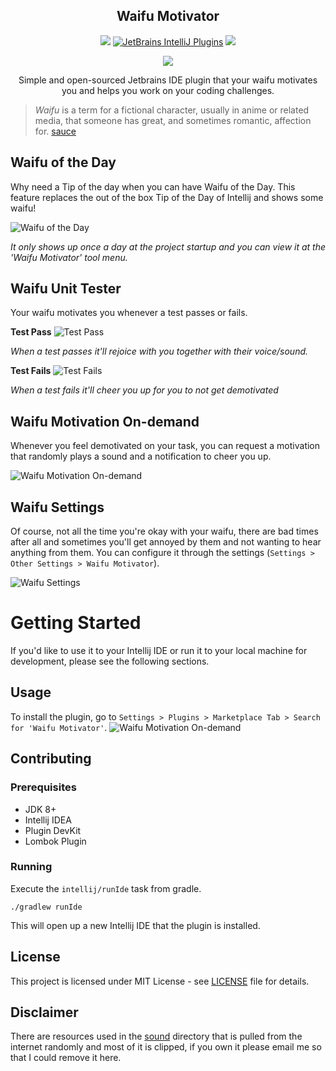 
<h2 align="center">Waifu Motivator</h2> 

<!--suppress HtmlDeprecatedAttribute, HtmlRequiredAltAttribute -->
<p align="center">
    <a href="https://github.com/zd-zero/waifu-motivator-plugin/actions"><img src="https://github.com/zd-zero/waifu-motivator-plugin/workflows/Java%20CI/badge.svg"></a>
  <a href="https://plugins.jetbrains.com/plugin/13381-waifu-motivator"><img alt="JetBrains IntelliJ Plugins" src="https://img.shields.io/jetbrains/plugin/v/13381-waifu-motivator"></a>
  <a href="./LICENSE"><img src="https://img.shields.io/github/license/zd-zero/waifu-motivator-plugin"></a>
</p>

<p align="center">
  <img src="https://img.shields.io/badge/BUILT%20WITH-COFFEE-blue?style=for-the-badge">
</p>

<p align="center">Simple and open-sourced Jetbrains IDE plugin that your waifu motivates you and helps you work on your coding challenges.</p>

> *Waifu* is a term for a fictional character, usually in anime or related media, that someone has great, and sometimes romantic, affection for. [sauce](https://www.dictionary.com/e/fictional-characters/waifu/)


## Waifu of the Day
Why need a Tip of the day when you can have Waifu of the Day. This feature replaces the out of the box Tip of the Day of Intellij and shows some waifu!

![Waifu of the Day](screenshot/waifu_of_the_day.png)

*It only shows up once a day at the project startup and you can view it at the 'Waifu Motivator' tool menu.*

## Waifu Unit Tester
Your waifu motivates you whenever a test passes or fails. 

**Test Pass**
![Test Pass](screenshot/test_pass.png)

*When a test passes it'll rejoice with you together with their voice/sound.*

**Test Fails**
![Test Fails](screenshot/test_fails.png)

*When a test fails it'll cheer you up for you to not get demotivated*

## Waifu Motivation On-demand
Whenever you feel demotivated on your task, you can request a motivation that randomly plays a sound and a notification to cheer you up.

![Waifu Motivation On-demand](screenshot/motivate_me.png)

## Waifu Settings
Of course, not all the time you're okay with your waifu, there are bad times after all and sometimes you'll get annoyed by them and not wanting to hear anything from them. You can configure it through the settings (`Settings > Other Settings > Waifu Motivator`).

![Waifu Settings](screenshot/waifu_motivator_settings.png)

# Getting Started
If you'd like to use it to your Intellij IDE or run it to your local machine for development, please see the following sections.

## Usage
To install the plugin, go to `Settings > Plugins > Marketplace Tab > Search for 'Waifu Motivator'`.
![Waifu Motivation On-demand](screenshot/plugin_installation.png)

## Contributing
### Prerequisites
* JDK 8+
* Intellij IDEA
* Plugin DevKit 
* Lombok Plugin

### Running
Execute the `intellij/runIde` task from gradle. 
```
./gradlew runIde
```
This will open up a new Intellij IDE that the plugin is installed.

## License
This project is licensed under MIT License - see [LICENSE](./LICENSE) file for details.

## Disclaimer
There are resources used in the [sound](./src/main/resources/sound) directory that is pulled from the internet randomly and most of it is clipped, if you own it please email me so that I could remove it here.

